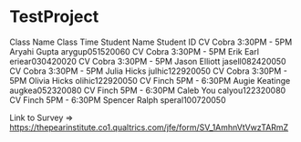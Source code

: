 # TestProject

Class Name	Class Time	Student Name	Student ID
CV Cobra	3:30PM - 5PM	Aryahi Gupta	arygup051520060
CV Cobra	3:30PM - 5PM	Erik Earl	eriear030420020
CV Cobra	3:30PM - 5PM	Jason Elliott	jasell082420050
CV Cobra	3:30PM - 5PM	Julia Hicks	julhic122920050
CV Cobra	3:30PM - 5PM	Olivia Hicks	olihic122920050
CV Finch	5PM - 6:30PM	Augie Keatinge	augkea052320080
CV Finch	5PM - 6:30PM	Caleb You	calyou122320080
CV Finch	5PM - 6:30PM	Spencer Ralph	speral100720050

Link to Survey => https://thepearinstitute.co1.qualtrics.com/jfe/form/SV_1AmhnVtVwzTARmZ
